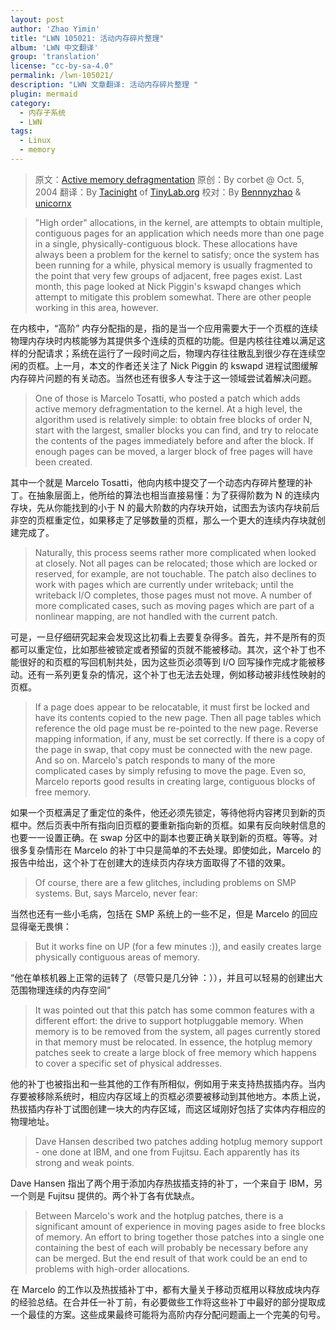 ```yaml
---
layout: post
author: 'Zhao Yimin'
title: "LWN 105021: 活动内存碎片整理"
album: 'LWN 中文翻译'
group: 'translation'
license: "cc-by-sa-4.0"
permalink: /lwn-105021/
description: "LWN 文章翻译: 活动内存碎片整理 "
plugin: mermaid
category:
  - 内存子系统
  - LWN
tags:
  - Linux
  - memory
---
```


> 原文：[Active memory defragmentation](https://lwn.net/Articles/105021/)
> 原创：By corbet @ Oct. 5, 2004
> 翻译：By [Tacinight](https://github.com/tacinight) of [TinyLab.org][1]
> 校对：By [Bennnyzhao](https://github.com/Bennnyzhao) & [unicornx](https://github.com/unicornx)

> "High order" allocations, in the kernel, are attempts to obtain multiple, contiguous pages for an application which needs more than one page in a single, physically-contiguous block. These allocations have always been a problem for the kernel to satisfy; once the system has been running for a while, physical memory is usually fragmented to the point that very few groups of adjacent, free pages exist. Last month, this page looked at Nick Piggin's kswapd changes which attempt to mitigate this problem somewhat. There are other people working in this area, however.

在内核中，“高阶” 内存分配指的是，指的是当一个应用需要大于一个页框的连续物理内存块时内核能够为其提供多个连续的页框的功能。但是内核往往难以满足这样的分配请求；系统在运行了一段时间之后，物理内存往往散乱到很少存在连续空闲的页框。上一月，本文的作者还关注了 Nick Piggin 的 kswapd 进程试图缓解内存碎片问题的有关动态。当然也还有很多人专注于这一领域尝试着解决问题。

> One of those is Marcelo Tosatti, who posted a patch which adds active memory defragmentation to the kernel. At a high level, the algorithm used is relatively simple: to obtain free blocks of order N, start with the largest, smaller blocks you can find, and try to relocate the contents of the pages immediately before and after the block. If enough pages can be moved, a larger block of free pages will have been created.

其中一个就是 Marcelo Tosatti，他向内核中提交了一个动态内存碎片整理的补丁。在抽象层面上，他所给的算法也相当直接易懂：为了获得阶数为 N 的连续内存块，先从你能找到的小于 N 的最大阶数的内存块开始，试图去为该内存块前后非空的页框重定位，如果移走了足够数量的页框，那么一个更大的连续内存块就创建完成了。

> Naturally, this process seems rather more complicated when looked at closely. Not all pages can be relocated; those which are locked or reserved, for example, are not touchable. The patch also declines to work with pages which are currently under writeback; until the writeback I/O completes, those pages must not move. A number of more complicated cases, such as moving pages which are part of a nonlinear mapping, are not handled with the current patch.

可是，一旦仔细研究起来会发现这比初看上去要复杂得多。首先，并不是所有的页都可以重定位，比如那些被锁定或者预留的页就不能被移动。其次，这个补丁也不能很好的和页框的写回机制共处，因为这些页必须等到 I/O 回写操作完成才能被移动。还有一系列更复杂的情况，这个补丁也无法去处理，例如移动被非线性映射的页框。

> If a page does appear to be relocatable, it must first be locked and have its contents copied to the new page. Then all page tables which reference the old page must be re-pointed to the new page. Reverse mapping information, if any, must be set correctly. If there is a copy of the page in swap, that copy must be connected with the new page. And so on. Marcelo's patch responds to many of the more complicated cases by simply refusing to move the page. Even so, Marcelo reports good results in creating large, contiguous blocks of free memory.

如果一个页框满足了重定位的条件，他还必须先锁定，等待他将内容拷贝到新的页框中。然后页表中所有指向旧页框的要重新指向新的页框。如果有反向映射信息的也要一一设置正确。在 swap 分区中的副本也要正确关联到新的页框。等等。对很多复杂情形在 Marcelo 的补丁中只是简单的不去处理。即使如此，Marcelo 的报告中给出，这个补丁在创建大的连续页内存块方面取得了不错的效果。

> Of course, there are a few glitches, including problems on SMP systems. But, says Marcelo, never fear:

当然也还有一些小毛病，包括在 SMP 系统上的一些不足，但是 Marcelo 的回应显得毫无畏惧：

> But it works fine on UP (for a few minutes :)), and easily creates large physically contiguous areas of memory.

“他在单核机器上正常的运转了（尽管只是几分钟 ：）），并且可以轻易的创建出大范围物理连续的内存空间”

> It was pointed out that this patch has some common features with a different effort: the drive to support hotpluggable memory. When memory is to be removed from the system, all pages currently stored in that memory must be relocated. In essence, the hotplug memory patches seek to create a large block of free memory which happens to cover a specific set of physical addresses.

他的补丁也被指出和一些其他的工作有所相似，例如用于来支持热拔插内存。当内存要被移除系统时，相应内存区域上的页框必须要被移动到其他地方。本质上说，热拔插内存补丁试图创建一块大的内存区域，而这区域刚好包括了实体内存相应的物理地址。

> Dave Hansen described two patches adding hotplug memory support - one done at IBM, and one from Fujitsu. Each apparently has its strong and weak points.

Dave Hansen 指出了两个用于添加内存热拔插支持的补丁，一个来自于 IBM，另一个则是 Fujitsu 提供的。两个补丁各有优缺点。

> Between Marcelo's work and the hotplug patches, there is a significant amount of experience in moving pages aside to free blocks of memory. An effort to bring together those patches into a single one containing the best of each will probably be necessary before any can be merged. But the end result of that work could be an end to problems with high-order allocations.

在 Marcelo 的工作以及热拔插补丁中，都有大量关于移动页框用以释放成块内存的经验总结。在合并任一补丁前，有必要做些工作将这些补丁中最好的部分提取成一个最佳的方案。这些成果最终可能将为高阶内存分配问题画上一个完美的句号。

[1]: http://tinylab.org
